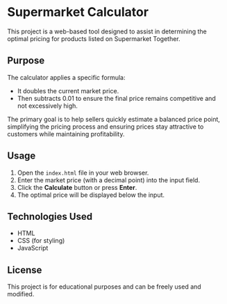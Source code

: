 # Supermarket Calculator

This project is a web-based tool designed to assist in determining the optimal pricing for products listed on Supermarket Together.

## Purpose

The calculator applies a specific formula:
- It doubles the current market price.
- Then subtracts 0.01 to ensure the final price remains competitive and not excessively high.

The primary goal is to help sellers quickly estimate a balanced price point, simplifying the pricing process and ensuring prices stay attractive to customers while maintaining profitability.

## Usage

1. Open the `index.html` file in your web browser.
2. Enter the market price (with a decimal point) into the input field.
3. Click the **Calculate** button or press **Enter**.
4. The optimal price will be displayed below the input.

## Technologies Used

- HTML
- CSS (for styling)
- JavaScript

## License

This project is for educational purposes and can be freely used and modified.